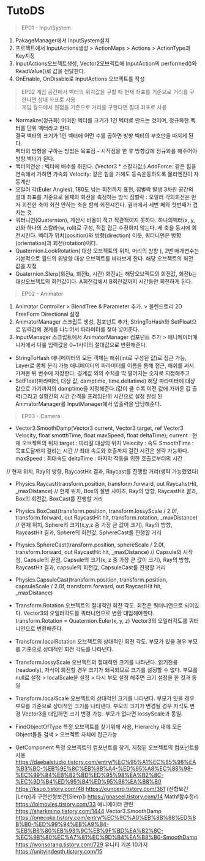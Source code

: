 # TutoDS

> EP01 - InputSystem  
1. PakageManager에서 InputSystem설치  
2. 프로젝트에서 InputActions생성 > ActionMaps > Actions > ActionType과 Key지정  
3. InputActions오브젝트생성, Vector2오브젝트에 InputAction의 performed()와 ReadValue<Vector2>()로 값을 전달한다.  
4. OnEnable, OnDisable로 InputActions 오브젝트를 작성  
> EP02 
게임 공간에서 벡터의 위치값을 구할 때 현재 좌표를 기준으로 거리를 구한다면 상대 좌표로 사용  
게임 월드에서 원점을 기준으로 거리를 구한다면 절대 좌표로 사용  
- Normalize(정규화)
어떠한 벡터를 크기가 1인 벡터로 만드는 것이며, 정규화한 벡터를 단위 벡터라고 한다.  
결국 벡터의 크기가 1인 벡터에 어떤 수를 곱하면 방향 벡터의 부호만을 따지게 된다.  
벡터의 방향을 구하는 방법은 목표점 - 시작점을 한 후 방향값에 정규화를 해주어야 방향 벡터가 된다.  
- 백터의연산 : 벡터에 배수를 취한다. (Vector3 * 스칼라값;)
AddForce: 같은 힘을 연속해서 가하면 가속화
Velocity: 같은 힘을 가해도 등속운동하도록 물리엔진이 자동계산
- 오일러 각(Euler Angles), 180도 넘는 회전까지 표현, 짐벌락 발생
3차원 공간의 절대 좌표를 기준으로 물체의 회전을 측정하는 방식
짐벌락 : 오일러 각의회전은 먼저 회전한 축이 회전 안하는 축을 함께 회전시킨다. 결과에서 세번 째와 첫번째가 겹치는 것
- 쿼터니언(Quaternion), 계산시 비용이 적고 직관적이지 못하다.
하나의벡터(x, y, z)와 하나의 스칼라(w, roll)로 구성, 직접 접근 수정하지 않는다.
세 축을 동시에 회전시킨다. 벡터가 위치(position)와 방향(direction) 이듯, 쿼터니언은 방향(orientation)과 회전(rotation)이다.
- Quaternion.LookRotation( 대상 오브젝트의 위치, 머리의 방향 ), 2번 매개변수는 기본적으로 월드의 위방향
대상 오브젝트를 바라보게 한다. 해당 오브젝트의 회전 값을 지정
- Quaternion.Slerp(회전a, 회전b, 시간)
회전a는 해당오브젝트의 회전값, 회전b는 대상오브젝트의 회전값이다.
A회전값에서 B회전값까지 시간동안 회전하게 된다.

> EP02 - Animator
1. Animator Controller >  BlendTree & Parameter 추가. > 블렌드트리 2D FreeForm Directional 설정
2. AnimatorManager 스크립트 생성, 컴포넌트 추가, StringToHash와 SetFloat으로 입력값의 경계를 나누어서 파라미터를 찾아 넣어준다.
3. InputManager 스크립트에서 AnimatorManager 컴포넌트 추가 > 애니메이터매니저에서 다룰 입력값을 0~1사이의 절대값으로 반환해준다.
- StringToHash
애니메이터의 모든 객체는 해쉬(int로 구성된 값)로 접근 가능, Layer로 몸체 분리 가능
애니메이터의 파라미터를 이름을 통해 접근, 해쉬를 써서 가져온 뒤 변수에 저장한다. 경계값 외의 수치를 딱 떨어지는 숫자로 지정해주고
- SetFloat(파라미터, 대상 값, damptime, time.deltatime)
해당 파라미터에 대상 값으로 가기까지의 damptime을 지정해준다.(값이 클 수록 이전 값에 가까운 값 출력)그리고 실항간의 시간 간격을 프레임단위 시간으로 설정
완성 된 AnimatorManager를 InputManager에서 입출력을 담당해준다.
  
> EP03 - Camera
- Vector3.SmoothDamp(Vector3 current, Vector3 target, ref Vector3 Velocity, float smotthTime, float maxSpeed, float deltaTime);
current : 현재 오브젝트의 위치
target : 따라갈 대상의 위치
Velocity : 속도
SmoothTime : 목표도달까지 걸리는 시간
// 최대 속도와 호출까지 걸린 시간은 생략 가능하다.
maxSpeed : 최대속도
deltaTime : 마지막 작동을 위한 호출로부터의 시간

// 현재 위치, Ray의 방향, RaycastHit 결과, Raycast를 진행할 거리(생략 가능했었다)
- Physics.Raycast(transform.position, transform.forward, out RaycahstHit, _maxDistance)
// 현재 위치, Box의 절반 사이즈, Ray의 방향, RaycastHit 결과, Box의 회전값, BoxCast를 진행할 거리
- Physics.BoxCast(transform.position, transform.lossyScale / 2.0f, transform.forward, out RaycastHit hit, transform.rotation, _maxDistance)
// 현재 위치, Sphere의 크기(x,y,z 중 가장 큰 값이 크기), Ray의 방향, RaycastHit 결과, Sphere의 회전값, SphereCast를 진행할 거리
- Physics.SphereCast(transform.position, sphereScale / 2.0f, transform.forward, out RaycastHit hit, _maxDistance)
// Capsule의 시작점, Capsule의 끝점, Capsule의 크기(x, z 중 가장 큰 값이 크기), Ray의 방향, RaycastHit 결과, capsule의 회전값, CapsuleCast를 진행할 거리
- Physics.CapsuleCast(transform.position, transform.position, capsuleScale / 2.0f, transform.forward, out RaycastHit hit, _maxDistance)

- Transform.Rotation
오브젝트의 절대적인 회전 각도. 회전은 쿼터니언으로 되어있다. Vector3의 오일러각도를 쿼터니언으로 변환 대입해야한다.
transform.Rotation = Quaternion.Euler(x, y, z) Vector3의 오일러각도를 쿼터니언으로 변환해준다.
- Transform.localRotation
오브젝트의 상대적인 회전 각도. 부모가 있을 경우 부모를 기준으로 상대적인 회전 각도를 나타낸다.
- Transform.lossyScale
오브젝트의 절대적인 크기를 나타낸다. 읽기전용(readonly), 자식이 회전할 경우 크기가 왜곡되므로 크기를 설정할 수 없다.
부모를 null로 설정 > localScale을 설정 > 다시 부모 설정 해주면 크기 설정을 한 것과 동일
- Transform.localScale
오브젝트의 상대적인 크기를 나타낸다. 부모가 잇을 경우 부모를 기준으로 상대적인 크기를 나타낸다. 부모의 크기가 변경될 경우 자식도 변경
Vector3을 대입하면 크기 변경 가능. 부모가 없다면 lossyScale과 동일.   
- FindObjectOfType
특정 오브젝트를 찾기위해 사용, Hierarchy 내에 모든 Object들을 검색 > 오브젝트 자체에 접근가능
- GetComponent
특정 오브젝트의 컴포넌트를 찾기, 지정된 오브젝트의 컴포넌트를 사용
https://daebalstudio.tistory.com/entry/%EC%95%A1%EC%85%98%EA%B3%BC-%EB%9E%8C%EB%8B%A4-%ED%95%A8%EC%88%98-%EC%99%84%EB%B2%BD%ED%95%98%EA%B2%8C-%EC%9D%B4%ED%95%B4%ED%95%98%EA%B8%B0
https://ksuo.tistory.com/48
https://euncero.tistory.com/361
(선형보간[Lerp]과 구면선형보간[Slerp])
https://gnaseel.tistory.com/14
Mathf함수정리
https://lolmovies.tistory.com/33
애니메이터 관련
https://sharkmino.tistory.com/1444
Vector3.SmoothDamp
https://onecoke.tistory.com/entry/%EC%9C%A0%EB%8B%88%ED%8B%B0-%ED%99%94%EB%A9%B4-%EB%B6%80%EB%93%9C%EB%9F%BD%EA%B2%8C-%EC%9B%80%EC%A7%81%EC%9D%B4%EA%B8%B0-SmoothDamp
https://wonsorang.tistory.com/729
유니티 기본 10가지
https://unityindepth.tistory.com/15
